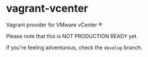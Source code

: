 # vagrant-vcenter

Vagrant provider for VMware vCenter ®

Please note that this is NOT PRODUCTION READY yet.

If you're feeling adventurous, check the ```develop``` branch.
